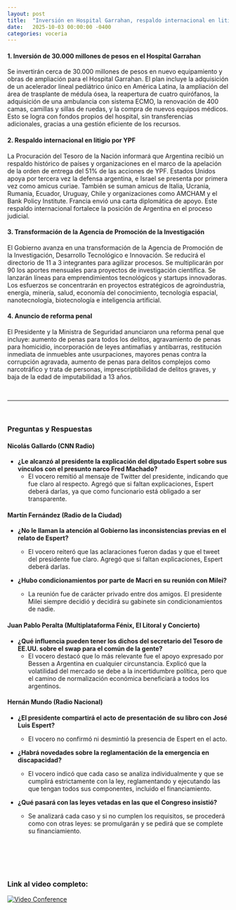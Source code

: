 ```yaml
---
layout: post
title:  "Inversión en Hospital Garrahan, respaldo internacional en litigio YPF y reforma penal anunciada por el Gobierno"
date:   2025-10-03 00:00:00 -0400
categories: voceria
---
```



    
#### 1. Inversión de 30.000 millones de pesos en el Hospital Garrahan
Se invertirán cerca de 30.000 millones de pesos en nuevo equipamiento y obras de ampliación para el Hospital Garrahan. El plan incluye la adquisición de un acelerador lineal pediátrico único en América Latina, la ampliación del área de trasplante de médula ósea, la reapertura de cuatro quirófanos, la adquisición de una ambulancia con sistema ECMO, la renovación de 400 camas, camillas y sillas de ruedas, y la compra de nuevos equipos médicos. Esto se logra con fondos propios del hospital, sin transferencias adicionales, gracias a una gestión eficiente de los recursos.

#### 2. Respaldo internacional en litigio por YPF
La Procuración del Tesoro de la Nación informará que Argentina recibió un respaldo histórico de países y organizaciones en el marco de la apelación de la orden de entrega del 51% de las acciones de YPF. Estados Unidos apoya por tercera vez la defensa argentina, e Israel se presenta por primera vez como amicus curiae. También se suman amicus de Italia, Ucrania, Rumania, Ecuador, Uruguay, Chile y organizaciones como AMCHAM y el Bank Policy Institute. Francia envió una carta diplomática de apoyo. Este respaldo internacional fortalece la posición de Argentina en el proceso judicial.

#### 3. Transformación de la Agencia de Promoción de la Investigación
El Gobierno avanza en una transformación de la Agencia de Promoción de la Investigación, Desarrollo Tecnológico e Innovación. Se reducirá el directorio de 11 a 3 integrantes para agilizar procesos. Se multiplicarán por 90 los aportes mensuales para proyectos de investigación científica. Se lanzarán líneas para emprendimientos tecnológicos y startups innovadoras. Los esfuerzos se concentrarán en proyectos estratégicos de agroindustria, energía, minería, salud, economía del conocimiento, tecnología espacial, nanotecnología, biotecnología e inteligencia artificial.

#### 4. Anuncio de reforma penal
El Presidente y la Ministra de Seguridad anunciaron una reforma penal que incluye: aumento de penas para todos los delitos, agravamiento de penas para homicidio, incorporación de leyes antimafias y antibarras, restitución inmediata de inmuebles ante usurpaciones, mayores penas contra la corrupción agravada, aumento de penas para delitos complejos como narcotráfico y trata de personas, imprescriptibilidad de delitos graves, y baja de la edad de imputabilidad a 13 años.

    
<br/>

---

<br/>

### Preguntas y Respuestas


    
#### Nicolás Gallardo (CNN Radio)

* **¿Le alcanzó al presidente la explicación del diputado Espert sobre sus vínculos con el presunto narco Fred Machado?**
  - El vocero remitió al mensaje de Twitter del presidente, indicando que fue claro al respecto. Agregó que si faltan explicaciones, Espert deberá darlas, ya que como funcionario está obligado a ser transparente.


#### Martín Fernández (Radio de la Ciudad)

* **¿No le llaman la atención al Gobierno las inconsistencias previas en el relato de Espert?**
  - El vocero reiteró que las aclaraciones fueron dadas y que el tweet del presidente fue claro. Agregó que si faltan explicaciones, Espert deberá darlas.

* **¿Hubo condicionamientos por parte de Macri en su reunión con Milei?**
  - La reunión fue de carácter privado entre dos amigos. El presidente Milei siempre decidió y decidirá su gabinete sin condicionamientos de nadie.


#### Juan Pablo Peralta (Multiplataforma Fénix, El Litoral y Concierto)

* **¿Qué influencia pueden tener los dichos del secretario del Tesoro de EE.UU. sobre el swap para el común de la gente?**
  - El vocero destacó que lo más relevante fue el apoyo expresado por Bessen a Argentina en cualquier circunstancia. Explicó que la volatilidad del mercado se debe a la incertidumbre política, pero que el camino de normalización económica beneficiará a todos los argentinos.


#### Hernán Mundo (Radio Nacional)

* **¿El presidente compartirá el acto de presentación de su libro con José Luis Espert?**
  - El vocero no confirmó ni desmintió la presencia de Espert en el acto.

* **¿Habrá novedades sobre la reglamentación de la emergencia en discapacidad?**
  - El vocero indicó que cada caso se analiza individualmente y que se cumplirá estrictamente con la ley, reglamentando y ejecutando las que tengan todos sus componentes, incluido el financiamiento.

* **¿Qué pasará con las leyes vetadas en las que el Congreso insistió?**
  - Se analizará cada caso y si no cumplen los requisitos, se procederá como con otras leyes: se promulgarán y se pedirá que se complete su financiamiento.


    <br/>
<br/>
<br/>

### Link al video completo:
[![Video Conference](https://img.youtube.com/vi/Tj_UD9aL-a0/0.jpg)](https://www.youtube.com/watch?v=Tj_UD9aL-a0)

    